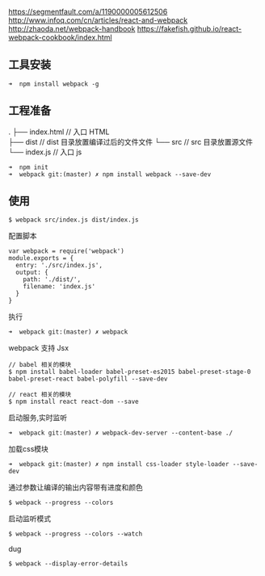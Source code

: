 https://segmentfault.com/a/1190000005612506
http://www.infoq.com/cn/articles/react-and-webpack
http://zhaoda.net/webpack-handbook
https://fakefish.github.io/react-webpack-cookbook/index.html

## 工具安装
```
➜  npm install webpack -g

```

## 工程准备
.
├── index.html      // 入口 HTML  
├── dist            // dist 目录放置编译过后的文件文件
└── src             // src 目录放置源文件
    └── index.js    // 入口 js

```
➜  npm init
➜  webpack git:(master) ✗ npm install webpack --save-dev
```

## 使用
```
$ webpack src/index.js dist/index.js
```
配置脚本
```
var webpack = require('webpack')
module.exports = {
  entry: './src/index.js',
  output: {
    path: './dist/',
    filename: 'index.js'
  }
}
```
执行
```
➜  webpack git:(master) ✗ webpack
```
webpack 支持 Jsx
```
// babel 相关的模块
$ npm install babel-loader babel-preset-es2015 babel-preset-stage-0 babel-preset-react babel-polyfill --save-dev

// react 相关的模块
$ npm install react react-dom --save
```

启动服务,实时监听
```
➜  webpack git:(master) ✗ webpack-dev-server --content-base ./
```

加载css模块
```
➜  webpack git:(master) ✗ npm install css-loader style-loader --save-dev
```

通过参数让编译的输出内容带有进度和颜色
```
$ webpack --progress --colors
```

启动监听模式
```
$ webpack --progress --colors --watch
```

dug
```
$ webpack --display-error-details
```
